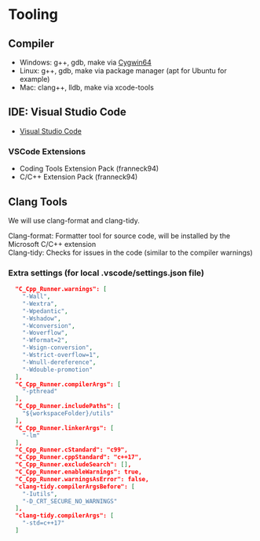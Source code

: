 # Tooling

## Compiler

- Windows: g++, gdb, make via [Cygwin64](https://cygwin.com/install.html)
- Linux: g++, gdb, make via package manager (apt for Ubuntu for example)
- Mac: clang++, lldb, make via xcode-tools

## IDE: Visual Studio Code

- [Visual Studio Code](https://code.visualstudio.com/)

### VSCode Extensions

- Coding Tools Extension Pack (franneck94)
- C/C++ Extension Pack (franneck94)

## Clang Tools

We will use clang-format and clang-tidy.

Clang-format: Formatter tool for source code, will be installed by the Microsoft C/C++ extension  
Clang-tidy: Checks for issues in the code (similar to the compiler warnings)  

### Extra settings (for local .vscode/settings.json file)

```json
  "C_Cpp_Runner.warnings": [
    "-Wall",
    "-Wextra",
    "-Wpedantic",
    "-Wshadow",
    "-Wconversion",
    "-Woverflow",
    "-Wformat=2",
    "-Wsign-conversion",
    "-Wstrict-overflow=1",
    "-Wnull-dereference",
    "-Wdouble-promotion"
  ],
  "C_Cpp_Runner.compilerArgs": [
    "-pthread"
  ],
  "C_Cpp_Runner.includePaths": [
    "${workspaceFolder}/utils"
  ],
  "C_Cpp_Runner.linkerArgs": [
    "-lm"
  ],
  "C_Cpp_Runner.cStandard": "c99",
  "C_Cpp_Runner.cppStandard": "c++17",
  "C_Cpp_Runner.excludeSearch": [],
  "C_Cpp_Runner.enableWarnings": true,
  "C_Cpp_Runner.warningsAsError": false,
  "clang-tidy.compilerArgsBefore": [
    "-Iutils",
    "-D_CRT_SECURE_NO_WARNINGS"
  ],
  "clang-tidy.compilerArgs": [
    "-std=c++17"
  ]
```

